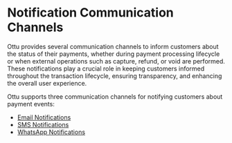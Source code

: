 # Notification Communication Channels

Ottu provides several communication channels to inform customers about the status of their payments, whether during payment processing lifecycle or when external operations such as capture, refund, or void are performed. These notifications play a crucial role in keeping customers informed throughout the transaction lifecycle, ensuring transparency, and enhancing the overall user experience.

Ottu supports three communication channels for notifying customers about payment events:

* [Email Notifications](email-notifications.md)
* [SMS Notifications](sms-notifications.md)
* [WhatsApp Notifications](whatsapp-notifications/)
